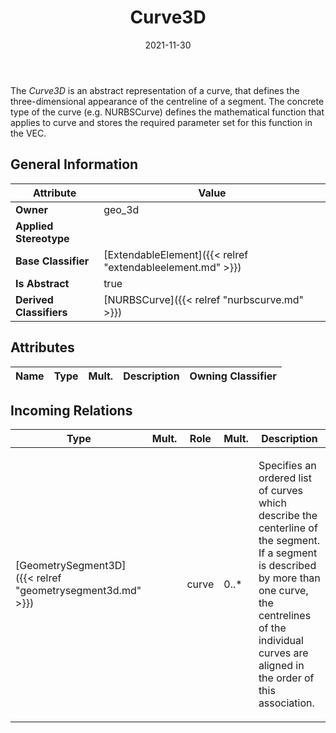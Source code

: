 ﻿---
title: Curve3D
toc: false
type: specs
date: "2021-11-30"
draft: false
specification: VEC
version: 2.0.0-rc1
documentType: "Recommendation"
elementType: Class
classes:
  - Curve3D
menu_name: vec-2.0.0-rc1
---
<p> The <i>Curve3D</i> is an abstract representation of a curve, that defines the three-dimensional appearance of the centreline of a segment. The concrete type of the curve (e.g. NURBSCurve) defines the mathematical function that applies to curve and stores the required parameter set for this function in the VEC.      </p>

## General Information

| Attribute               | Value |
|-------------------------|-------|
| **Owner**               | geo_3d |
| **Applied Stereotype**  |   |
| **Base Classifier**     | [ExtendableElement]({{< relref "extendableelement.md" >}})<br/>  |
| **Is Abstract**         | true |
| **Derived Classifiers** | [NURBSCurve]({{< relref "nurbscurve.md" >}}) |

## Attributes
|  Name  |  Type  |  Mult.  |  Description  |  Owning Classifier  |
|--------|--------|---------|---------------|--------------|

##  Incoming Relations
|    Type  |   Mult.  |   Role    |   Mult.   |   Description  |
|----------|----------|-----------|-----------|----------------|
| [GeometrySegment3D]({{< relref "geometrysegment3d.md" >}}) |  | curve | 0..* | <p> Specifies an ordered list of curves which describe the centerline of the segment. If a segment is described by more than one curve, the centrelines of the individual curves are aligned in the order of this association.      </p> |
